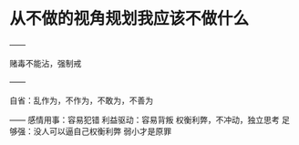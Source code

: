 # 从不做的视角规划我应该不做什么

——

赌毒不能沾，强制戒

——

自省：乱作为，不作为，不敢为，不善为

——
感情用事：容易犯错
利益驱动：容易背叛
权衡利弊，不冲动，独立思考
足够强：没人可以逼自己权衡利弊
弱小才是原罪